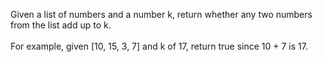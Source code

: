 Given a list of numbers and a number k, return whether any two numbers from the list add up to k.
<br/>
<br/>
For example, given [10, 15, 3, 7] and k of 17, return true since 10 + 7 is 17.
